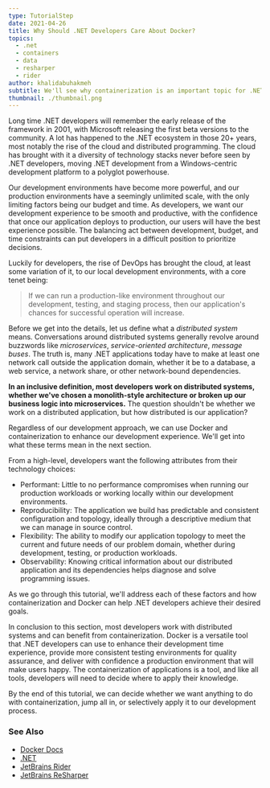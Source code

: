 ```yaml
---
type: TutorialStep
date: 2021-04-26
title: Why Should .NET Developers Care About Docker?
topics:
  - .net
  - containers
  - data
  - resharper
  - rider
author: khalidabuhakmeh
subtitle: We'll see why containerization is an important topic for .NET Developers.
thumbnail: ./thumbnail.png
---
```


Long time .NET developers will remember the early release of the framework in 2001, with Microsoft releasing the first beta versions to the community. A lot has happened to the .NET ecosystem in those 20+ years, most notably the rise of the cloud and distributed programming. The cloud has brought with it a diversity of technology stacks never before seen by .NET developers, moving .NET development from a Windows-centric development platform to a polyglot powerhouse.

Our development environments have become more powerful, and our production environments have a seemingly unlimited scale, with the only limiting factors being our budget and time. As developers, we want our development experience to be smooth and productive, with the confidence that once our application deploys to production, our users will have the best experience possible. The balancing act between development, budget, and time constraints can put developers in a difficult position to prioritize decisions.

Luckily for developers, the rise of DevOps has brought the cloud, at least some variation of it, to our local development environments, with a core tenet being:

> If we can run a production-like environment throughout our development, testing, and staging process, then our application's chances for successful operation will increase.

Before we get into the details, let us define what a _distributed system_ means. Conversations around distributed systems generally revolve around buzzwords like _microservices_, _service-oriented architecture_, _message buses_. The truth is, many .NET applications today have to make at least one network call outside the application domain, whether it be to a database, a web service, a network share, or other network-bound dependencies.

**In an inclusive definition, most developers work on distributed systems, whether we've chosen a monolith-style architecture or broken up our business logic into microservices.** The question shouldn't be whether we work on a distributed application, but how distributed is our application?

Regardless of our development approach, we can use Docker and containerization to enhance our development experience. We'll get into what these terms mean in the next section.

From a high-level, developers want the following attributes from their technology choices:

- Performant: Little to no performance compromises when running our production workloads or working locally within our development environments.
- Reproducibility: The application we build has predictable and consistent configuration and topology, ideally through a descriptive medium that we can manage in source control.
- Flexibility: The ability to modify our application topology to meet the current and future needs of our problem domain, whether during development, testing, or production workloads.
- Observability: Knowing critical information about our distributed application and its dependencies helps diagnose and solve programming issues.

As we go through this tutorial, we'll address each of these factors and how containerization and Docker can help .NET developers achieve their desired goals.

In conclusion to this section, most developers work with distributed systems and can benefit from containerization. Docker is a versatile tool that .NET developers can use to enhance their development time experience, provide more consistent testing environments for quality assurance, and deliver with confidence a production environment that will make users happy. The containerization of applications is a tool, and like all tools, developers will need to decide where to apply their knowledge.

By the end of this tutorial, we can decide whether we want anything to do with containerization, jump all in, or selectively apply it to our development process.

### See Also

- [Docker Docs](https://docs.docker.com/)
- [.NET](https://dot.net)
- [JetBrains Rider](https://jetbrains.com/rider)
- [JetBrains ReSharper](https://jetbrains.com/resharper)
